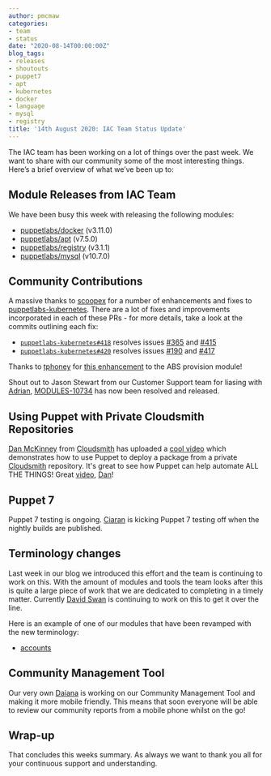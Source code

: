 ```yaml
---
author: pmcmaw
categories:
- team
- status
date: "2020-08-14T00:00:00Z"
blog_tags:
- releases
- shoutouts
- puppet7
- apt
- kubernetes
- docker
- language
- mysql
- registry
title: '14th August 2020: IAC Team Status Update'
---
```


The IAC team has been working on a lot of things over the past week.
We want to share with our community some of the most interesting things.
Here’s a brief overview of what we’ve been up to:

## Module Releases from IAC Team
We have been busy this week with releasing the following modules:
- [puppetlabs/docker](https://forge.puppet.com/puppetlabs/docker) (v3.11.0)
- [puppetlabs/apt](https://forge.puppet.com/puppetlabs/apt) (v7.5.0)
- [puppetlabs/registry](https://forge.puppet.com/puppetlabs/registry) (v3.1.1)
- [puppetlabs/mysql](https://forge.puppet.com/puppetlabs/mysql) (v10.7.0)


## Community Contributions
A massive thanks to [scoopex][scoopex] for a number of enhancements and fixes to [puppetlabs-kubernetes][puppetlabs-kubernetes]. There are a lot of fixes and improvements incorporated in each of these PRs - for more details, take a look at the commits outlining each fix:
- [`puppetlabs-kubernetes#418`][kubernetes-pr-418] resolves issues [#365][kubernetes-issue-365] and [#415][kubernetes-issue-415]
- [`puppetlabs-kubernetes#420`][kubernetes-pr-420] resolves issues [#190][kubernetes-issue-190] and [#417][kubernetes-issue-417]

Thanks to [tphoney][tphoney] for [this enhancement][abs-enhancement] to the ABS provision module!

Shout out to Jason Stewart from our Customer Support team for liasing with [Adrian][adrian_iurca], [MODULES-10734](https://tickets.puppetlabs.com/browse/MODULES-10734) has now been resolved and released.

## Using Puppet with Private Cloudsmith Repositories
[Dan McKinney][dan-mckinney] from [Cloudsmith][cloudsmith] has uploaded a [cool video][cloudsmith-puppet-vid] which demonstrates how to use Puppet to deploy a package from a private [Cloudsmith][cloudsmith] repository.
It's great to see how Puppet can help automate ALL THE THINGS!
Great [video][cloudsmith-puppet-vid], [Dan][dan-mckinney]!

## Puppet 7
Puppet 7 testing is ongoing. [Ciaran][ciaran_mccrisken] is kicking Puppet 7 testing off when the nightly builds are published.


## Terminology changes
Last week in our blog we introduced this effort and the team is continuing to work on this. With the amount of modules and tools the team looks after this is quite a large piece of work that we are dedicated to completing in a timely matter. Currently [David Swan][david_swan] is continuing to work on this to get it over the line.

Here is an example of one of our modules that have been revamped with the new terminology:
- [accounts](https://github.com/puppetlabs/puppetlabs-accounts)


## Community Management Tool
Our very own [Daiana][Daiana] is working on our Community Management Tool and making it more mobile friendly. This means that soon everyone will be able to review our community reports from a mobile phone whilst on the go!


## Wrap-up
That concludes this weeks summary. As always we want to thank you all for your continuous support and understanding.

[ciaran_mccrisken]:       https://github.com/sanfrancisko
[Daiana]:                 https://github.com/daianamezdrea
[paula_muir]:             https://github.com/pmcmaw
[david_swan]:             https://github.com/davidswan22
[adrian_iurca]:           https://github.com/adrianiurca
[scoopex]:								https://github.com/scoopex
[puppetlabs-kubernetes]:	https://github.com/puppetlabs/puppetlabs-kubernetes
[kubernetes-pr-418]:			https://github.com/puppetlabs/puppetlabs-kubernetes/pull/418
[kubernetes-issue-365]:		https://github.com/puppetlabs/puppetlabs-kubernetes/issues/365
[kubernetes-issue-415]:		https://github.com/puppetlabs/puppetlabs-kubernetes/issues/415
[kubernetes-pr-420]:			https://github.com/puppetlabs/puppetlabs-kubernetes/pull/420
[kubernetes-issue-190]:		https://github.com/puppetlabs/puppetlabs-kubernetes/issues/190
[kubernetes-issue-417]:		https://github.com/puppetlabs/puppetlabs-kubernetes/issues/417
[tphoney]:								https://github.com/tphoney
[abs-enhancement]:				https://github.com/puppetlabs/provision/pull/126
[dan-mckinney]:           https://www.linkedin.com/in/dan-mckinney/
[cloudsmith-puppet-vid]:  https://www.youtube.com/watch?v=lCmS3omimEM
[cloudsmith]:             https://cloudsmith.com/
